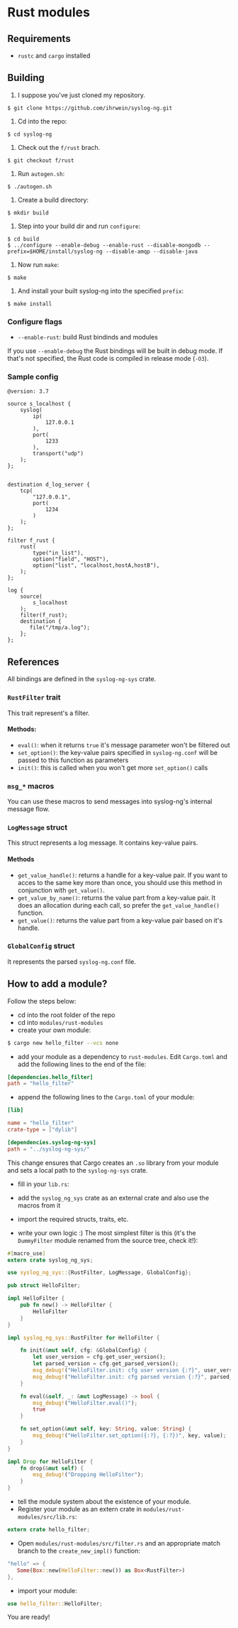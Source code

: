 # Rust modules

## Requirements

* `rustc` and `cargo` installed

## Building

1. I suppose you've just cloned my repository.

```
$ git clone https://github.com/ihrwein/syslog-ng.git
```

1. Cd into the repo:

```
$ cd syslog-ng
```

1. Check out the `f/rust` brach.

```
$ git checkout f/rust
```

1. Run `autogen.sh`:

```
$ ./autogen.sh
```

1. Create a build directory:

```
$ mkdir build
```

1. Step into your build dir and run `configure`:

```
$ cd build
$ ../configure --enable-debug --enable-rust --disable-mongodb --prefix=$HOME/install/syslog-ng --disable-amqp --disable-java
```

1. Now run `make`:

```
$ make
```

1. And install your built syslog-ng into the specified `prefix`:

```
$ make install
```

### Configure flags

* `--enable-rust`: build Rust bindinds and modules

If you use `--enable-debug` the Rust bindings will be built in
debug mode. If that's not specified, the Rust code is compiled in
release mode (`-O3`).

### Sample config

```
@version: 3.7

source s_localhost {
    syslog(
        ip(
            127.0.0.1
        ),
        port(
            1233
        ),
        transport("udp")
    );
};


destination d_log_server {
    tcp(
        "127.0.0.1",
        port(
            1234
        )
    );
};

filter f_rust {
    rust(
        type("in_list"),
        option("field", "HOST"),
        option("list", "localhost,hostA,hostB"),
    );
};

log {
    source(
        s_localhost
    );
    filter(f_rust);
    destination {
       file("/tmp/a.log");  
    };
};
```

## References

All bindings are defined in the `syslog-ng-sys` crate.

### `RustFilter` trait

This trait represent's a filter.

#### Methods:

* `eval()`: when it returns `true` it's message parameter won't be filtered out
* `set_option()`: the key-value pairs specified in `syslog-ng.conf` will be passed to this function as parameters
* `init()`: this is called when you won't get more `set_option()` calls

### `msg_*` macros

You can use these macros to send messages into syslog-ng's internal message flow.

### `LogMessage` struct

This struct represents a log message. It contains key-value pairs.

#### Methods

* `get_value_handle()`: returns a handle for a key-value pair. If you want to acces to the same key more than once, you should use this method in conjunction with `get_value()`.
* `get_value_by_name()`: returns the value part from a key-value pair. It does an allocation during each call, so prefer the `get_value_handle()` function.
* `get_value()`: returns the value part from a key-value pair based on it's handle.

### `GlobalConfig` struct

It represents the parsed `syslog-ng.conf` file.

## How to add a module?

Follow the steps below:

* cd into the root folder of the repo
* cd into `modules/rust-modules`
* create your own module:

```bash
$ cargo new hello_filter --vcs none
```

* add your module as a dependency to `rust-modules`. Edit `Cargo.toml` and add the following lines to the end of the file:

```toml
[dependencies.hello_filter]
path = "hello_filter"
```

* append the following lines to the `Cargo.toml` of your module:

```toml
[lib]

name = "hello_filter"
crate-type = ["dylib"]

[dependencies.syslog-ng-sys]
path = "../syslog-ng-sys/"
```

This change ensures that Cargo creates an `.so` library from your module and sets a local path to the  `syslog-ng-sys` crate.

* fill in your `lib.rs`:

 * add the `syslog_ng_sys` crate as an external crate and also use the macros from it 
 * import the required structs, traits, etc.
 * write your own logic :)
 The most simplest filter is this (it's the `DummyFilter` module renamed from the source tree, check it!):

 ```rust
 #[macro_use]
 extern crate syslog_ng_sys;
 
 use syslog_ng_sys::{RustFilter, LogMessage, GlobalConfig};
 
 pub struct HelloFilter;
 
 impl HelloFilter {
     pub fn new() -> HelloFilter {
         HelloFilter
     }
 }
 
 impl syslog_ng_sys::RustFilter for HelloFilter {
 
     fn init(&mut self, cfg: &GlobalConfig) {
         let user_version = cfg.get_user_version();
         let parsed_version = cfg.get_parsed_version();
         msg_debug!("HelloFilter.init: cfg user version {:?}", user_version);
         msg_debug!("HelloFilter.init: cfg parsed version {:?}", parsed_version);
     }
 
     fn eval(&self, _: &mut LogMessage) -> bool {
         msg_debug!("HelloFilter.eval()");
         true    
     }
 
     fn set_option(&mut self, key: String, value: String) {
         msg_debug!("HelloFilter.set_option({:?}, {:?})", key, value);
     }
 }
 
 impl Drop for HelloFilter {
     fn drop(&mut self) {
         msg_debug!("Dropping HelloFilter");    
     }
 }
 ```

* tell the module system about the existence of your module.
 * Register your module as an extern crate in `modules/rust-modules/src/lib.rs`:

 ```rust
 extern crate hello_filter;
 ```

 * Open `modules/rust-modules/src/filter.rs` and an appropriate match branch to the `create_new_impl()` function:

 ```rust
"hello" => {
    Some(Box::new(HelloFilter::new()) as Box<RustFilter>)
},
 ```

 * import your module:

 ```rust
 use hello_filter::HelloFilter; 
 ```

You are ready!
